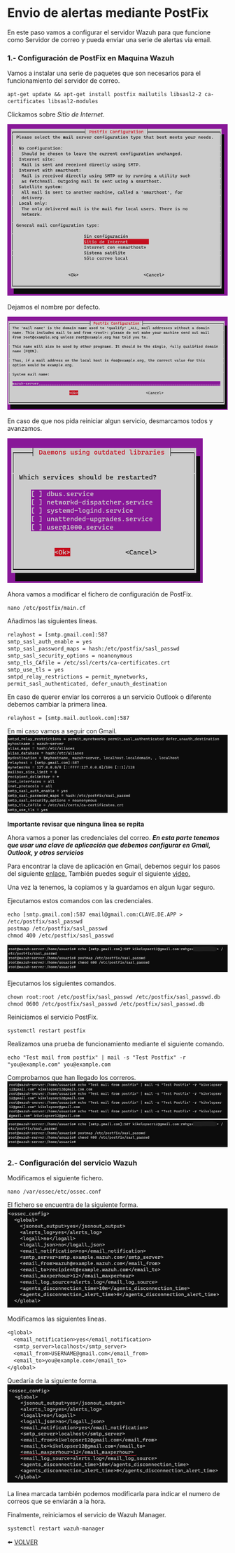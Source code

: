 # Envio de alertas mediante PostFix

En este paso vamos a configurar el servidor Wazuh para que funcione como Servidor de correo y pueda enviar una serie de alertas via email.

### 1.- Configuración de PostFix en Maquina Wazuh

Vamos a instalar una serie de paquetes que son necesarios para el funcionamiento del servidor de correo.
```
apt-get update && apt-get install postfix mailutils libsasl2-2 ca-certificates libsasl2-modules
```

Clickamos sobre *Sitio de Internet*.

![install1](https://github.com/kikeloppez/Wazuh-Monitoring/blob/main/galeria/capturas3/install1.png)

Dejamos el nombre por defecto.

![install2](https://github.com/kikeloppez/Wazuh-Monitoring/blob/main/galeria/capturas3/install2.png)

En caso de que nos pida reiniciar algun servicio, desmarcamos todos y avanzamos.

![install3](https://github.com/kikeloppez/Wazuh-Monitoring/blob/main/galeria/capturas3/install3.png)

Ahora vamos a modificar el fichero de configuración de PostFix.
```
nano /etc/postfix/main.cf
```

Añadimos las siguientes lineas.
```
relayhost = [smtp.gmail.com]:587
smtp_sasl_auth_enable = yes
smtp_sasl_password_maps = hash:/etc/postfix/sasl_passwd
smtp_sasl_security_options = noanonymous
smtp_tls_CAfile = /etc/ssl/certs/ca-certificates.crt
smtp_use_tls = yes
smtpd_relay_restrictions = permit_mynetworks, permit_sasl_authenticated, defer_unauth_destination
```
En caso de querer enviar los correros a un servicio Outlook o diferente debemos cambiar la primera linea.
```
relayhost = [smtp.mail.outlook.com]:587
```
En mi caso vamos a seguir con Gmail.
![config1](https://github.com/kikeloppez/Wazuh-Monitoring/blob/main/galeria/capturas3/config1.png)

**Importante revisar que ninguna linea se repita**

Ahora vamos a poner las credenciales del correo. 
***En esta parte tenemos que usar una clave de aplicación que debemos configurar en Gmail, Outlook, y otros servicios***

Para encontrar la clave de aplicación en Gmail, debemos seguir los pasos del siguiente [enlace.](https://support.google.com/accounts/answer/185833?hl=es)
También puedes seguir el siguiente [video.](https://youtu.be/UoytTy1s47g)

Una vez la tenemos, la copiamos y la guardamos en algun lugar seguro.

Ejecutamos estos comandos con las credenciales.
```
echo [smtp.gmail.com]:587 email@gmail.com:CLAVE.DE.APP > /etc/postfix/sasl_passwd
postmap /etc/postfix/sasl_passwd
chmod 400 /etc/postfix/sasl_passwd
```
![config2](https://github.com/kikeloppez/Wazuh-Monitoring/blob/main/galeria/capturas3/config2.png)

Ejecutamos los siguientes comandos.
```
chown root:root /etc/postfix/sasl_passwd /etc/postfix/sasl_passwd.db
chmod 0600 /etc/postfix/sasl_passwd /etc/postfix/sasl_passwd.db
```

Reiniciamos el servicio PostFix.
```
systemctl restart postfix
```

Realizamos una prueba de funcionamiento mediante el siguiente comando.
```
echo "Test mail from postfix" | mail -s "Test Postfix" -r "you@example.com" you@example.com
```

Comprobamos que han llegado los correros.
![prueba1](https://github.com/kikeloppez/Wazuh-Monitoring/blob/main/galeria/capturas3/prueba1.png)
![prueba2](https://github.com/kikeloppez/Wazuh-Monitoring/blob/main/galeria/capturas3/config2.png)

### 2.- Configuración del servicio Wazuh

Modificamos el siguiente fichero.
```
nano /var/ossec/etc/ossec.conf
```
El fichero se encuentra de la siguiente forma.
![config3](https://github.com/kikeloppez/Wazuh-Monitoring/blob/main/galeria/capturas3/config3.png)

Modificamos las siguientes lineas.
```
<global>
  <email_notification>yes</email_notification>
  <smtp_server>localhost</smtp_server>
  <email_from>USERNAME@gmail.com</email_from>
  <email_to>you@example.com</email_to>
</global>
```

Quedaría de la siguiente forma.
![config4](https://github.com/kikeloppez/Wazuh-Monitoring/blob/main/galeria/capturas3/config4.png)

La linea marcada también podemos modificarla para indicar el numero de correos que se enviarán a la hora.

Finalmente, reiniciamos el servicio de Wazuh Manager.
```
systemctl restart wazuh-manager
```

:arrow_left: [VOLVER](https://github.com/kikeloppez/Wazuh-Monitoring)
